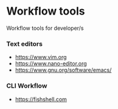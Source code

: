 # Workflow tools
Workflow tools for developer/s

### Text editors
- https://www.vim.org
- https://www.nano-editor.org
- https://www.gnu.org/software/emacs/

### CLI Workflow
- https://fishshell.com